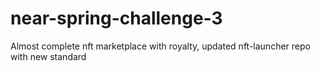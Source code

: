 # near-spring-challenge-3
Almost complete nft marketplace with royalty, updated nft-launcher repo with new standard
